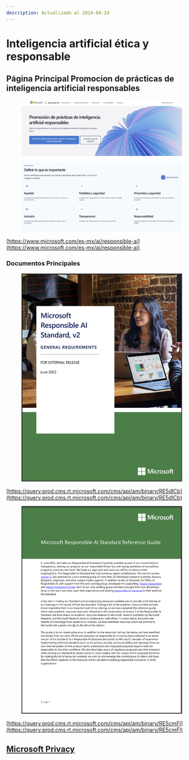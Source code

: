 ```yaml
---
description: Actualizado al 2024-04-24
---
```


# Inteligencia artificial ética y responsable







## Página Principal Promocion de prácticas de inteligencia artificial responsables

<figure><img src="../.gitbook/assets/AI-Responsable-01_20240424.png" alt=""><figcaption></figcaption></figure>

<figure><img src="../.gitbook/assets/AI-Responsable-04_20240424.png" alt=""><figcaption></figcaption></figure>

[https://www.microsoft.com/es-mx/ai/responsible-ai](https://www.microsoft.com/es-mx/ai/responsible-ai)



### Documentos Principales



<figure><img src="../.gitbook/assets/AI-Responsable-02_20240424.png" alt=""><figcaption></figcaption></figure>

[https://query.prod.cms.rt.microsoft.com/cms/api/am/binary/RE5dlCb](https://query.prod.cms.rt.microsoft.com/cms/api/am/binary/RE5dlCb)

<figure><img src="../.gitbook/assets/AI-Responsable-03_20240424.png" alt=""><figcaption></figcaption></figure>

[https://query.prod.cms.rt.microsoft.com/cms/api/am/binary/RE5cmFl](https://query.prod.cms.rt.microsoft.com/cms/api/am/binary/RE5cmFl)



## [Microsoft Privacy](../microsoft-privacy.md)





